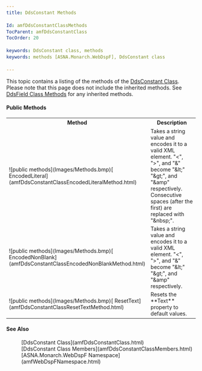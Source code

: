 ```yaml
---
title: DdsConstant Methods

Id: amfDdsConstantClassMethods
TocParent: amfDdsConstantClass
TocOrder: 20

keywords: DdsConstant class, methods
keywords: methods [ASNA.Monarch.WebDspF], DdsConstant class

---
```


This topic contains a listing of the methods of the [DdsConstant Class](amfDdsConstantClass.html). Please note that this page does not include the inherited methods. See [DdsField Class Methods](amfDdsFieldClassMethods.html) for any inherited methods.

#### Public Methods
<table class="mytable" cellspacing="0" cellpadding="4" width="90%">
          <colgroup>
            <col width="30%" />
            <col width="70%" />
          </colgroup>
          <tr>
            <th>Method</th>
            <th>Description</th>
          </tr>
          <tr>
            <td>![public methods](Images/Methods.bmp)[
              EncodedLiteral](amfDdsConstantClassEncodedLiteralMethod.html)
            </td>
            <td>Takes a string value and
            encodes it to a valid XML element. "&lt;", "&gt;", and
            "&amp;" become "&amp;lt;" "&amp;gt;", and "&amp;amp"
            respectively. Consecutive spaces (after the first) are
            replaced with "&amp;nbsp;".</td>
          </tr>
          <tr>
            <td>![public methods](Images/Methods.bmp)[
              EncodedNonBlank](amfDdsConstantClassEncodedNonBlankMethod.html)
            </td>
            <td>Takes a string value and
            encodes it to a valid XML element. "&lt;", "&gt;", and
            "&amp;" become "&amp;lt;" "&amp;gt;", and "&amp;amp"
            respectively.</td>
          </tr>
          <tr>
            <td>![public methods](Images/Methods.bmp)[
              ResetText](amfDdsConstantClassResetTextMethod.html)
            </td>
            <td>Resets the 
 **Text**  property to default values.</td>
          </tr>
</table>

#### See Also
<dl>
        <dd>[DdsConstant Class](amfDdsConstantClass.html)</dd>
        <dd>[DdsConstant Class Members](amfDdsConstantClassMembers.html)</dd>
        <dd>[ASNA.Monarch.WebDspF Namespace](amfWebDspFNamespace.html)</dd>
</dl>

